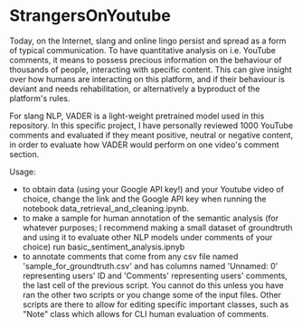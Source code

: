 # StrangersOnYoutube
Today, on the Internet, slang and online lingo persist and spread as a form of typical communication. To have quantitative analysis on i.e. YouTube comments, it means to possess precious information on the behaviour of thousands of people, interacting with specific content. This can give insight over how humans are interacting on this platform, and if their behaviour is deviant and needs rehabilitation, or alternatively a byproduct of the platform's rules. 

For slang NLP, VADER is a light-weight pretrained model used in this repository. In this specific project, I have personally reviewed 1000 YouTube comments and evaluated if they meant positive, neutral or negative content, in order to evaluate how VADER would perform on one video's comment section. 

Usage: 

- to obtain data (using your Google API key!) and your Youtube video of choice, change the link and the Google API key when running the notebook data_retrieval_and_cleaning.ipynb.
- to make a sample for human annotation of the semantic analysis (for whatever purposes; I recommend making a small dataset of groundtruth and using it to evaluate other NLP models under comments of your choice) run basic_sentiment_analysis.ipnyb
- to annotate comments that come from any csv file named 'sample_for_groundtruth.csv' and has columns named 'Unnamed: 0' representing users' ID and 'Comments' representing users' comments, the last cell of the previous script. You cannot do this unless you have ran the other two scripts or you change some of the input files. 
Other scripts are there to allow for editing specific important classes, such as "Note" class which allows for CLI human evaluation of comments.
